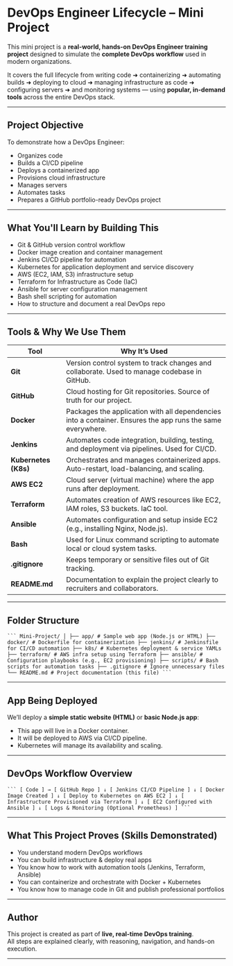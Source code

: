 #  DevOps Engineer Lifecycle – Mini Project

This mini project is a **real-world, hands-on DevOps Engineer training project** designed to simulate the **complete DevOps workflow** used in modern organizations.

It covers the full lifecycle from writing code ➜ containerizing ➜ automating builds ➜ deploying to cloud ➜ managing infrastructure as code ➜ configuring servers ➜ and monitoring systems — using **popular, in-demand tools** across the entire DevOps stack.

---

##  Project Objective

To demonstrate how a DevOps Engineer:
- Organizes code
- Builds a CI/CD pipeline
- Deploys a containerized app
- Provisions cloud infrastructure
- Manages servers
- Automates tasks
- Prepares a GitHub portfolio-ready DevOps project

---

##  What You'll Learn by Building This

- Git & GitHub version control workflow
- Docker image creation and container management
- Jenkins CI/CD pipeline for automation
- Kubernetes for application deployment and service discovery
- AWS (EC2, IAM, S3) infrastructure setup
- Terraform for Infrastructure as Code (IaC)
- Ansible for server configuration management
- Bash shell scripting for automation
- How to structure and document a real DevOps repo

---

##  Tools & Why We Use Them

| Tool | Why It’s Used |
|------|---------------|
| **Git** | Version control system to track changes and collaborate. Used to manage codebase in GitHub. |
| **GitHub** | Cloud hosting for Git repositories. Source of truth for our project. |
| **Docker** | Packages the application with all dependencies into a container. Ensures the app runs the same everywhere. |
| **Jenkins** | Automates code integration, building, testing, and deployment via pipelines. Used for CI/CD. |
| **Kubernetes (K8s)** | Orchestrates and manages containerized apps. Auto-restart, load-balancing, and scaling. |
| **AWS EC2** | Cloud server (virtual machine) where the app runs after deployment. |
| **Terraform** | Automates creation of AWS resources like EC2, IAM roles, S3 buckets. IaC tool. |
| **Ansible** | Automates configuration and setup inside EC2 (e.g., installing Nginx, Node.js). |
| **Bash** | Used for Linux command scripting to automate local or cloud system tasks. |
| **.gitignore** | Keeps temporary or sensitive files out of Git tracking. |
| **README.md** | Documentation to explain the project clearly to recruiters and collaborators. |

---
##  Folder Structure
<pre><code>``` Mini-Project/ │ ├── app/ # Sample web app (Node.js or HTML) ├── docker/ # Dockerfile for containerization ├── jenkins/ # Jenkinsfile for CI/CD automation ├── k8s/ # Kubernetes deployment & service YAMLs ├── terraform/ # AWS infra setup using Terraform ├── ansible/ # Configuration playbooks (e.g., EC2 provisioning) ├── scripts/ # Bash scripts for automation tasks ├── .gitignore # Ignore unnecessary files └── README.md # Project documentation (this file) ```</code></pre>


---

##  App Being Deployed

We’ll deploy a **simple static website (HTML)** or **basic Node.js app**:
- This app will live in a Docker container.
- It will be deployed to AWS via CI/CD pipeline.
- Kubernetes will manage its availability and scaling.

---

##  DevOps Workflow Overview

<pre><code>``` [ Code ] → [ GitHub Repo ] ↓ [ Jenkins CI/CD Pipeline ] ↓ [ Docker Image Created ] ↓ [ Deploy to Kubernetes on AWS EC2 ] ↓ [ Infrastructure Provisioned via Terraform ] ↓ [ EC2 Configured with Ansible ] ↓ [ Logs & Monitoring (Optional Prometheus) ] ```</code></pre>
---

##  What This Project Proves (Skills Demonstrated)

- You understand modern DevOps workflows
- You can build infrastructure & deploy real apps
- You know how to work with automation tools (Jenkins, Terraform, Ansible)
- You can containerize and orchestrate with Docker + Kubernetes
- You know how to manage code in Git and publish professional portfolios

---

##  Author

This project is created as part of **live, real-time DevOps training**.  
All steps are explained clearly, with reasoning, navigation, and hands-on execution.

---



